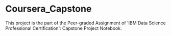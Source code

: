 # Coursera_Capstone

This project is the part of the Peer-graded Assignment of 'IBM Data Science Professional Certification': Capstone Project Notebook.
